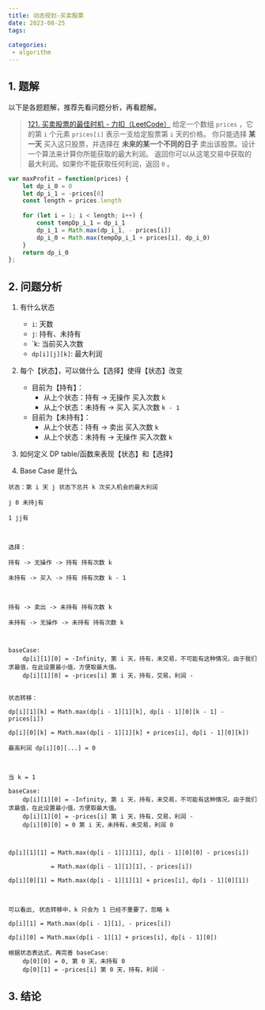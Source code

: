 ```yaml
---
title: 动态规划-买卖股票
date: 2023-08-25
tags:
  
categories: 
 - algorithm
---
```



## 1.  题解
以下是各题题解，推荐先看问题分析，再看题解。

> [121. 买卖股票的最佳时机 - 力扣（LeetCode）](https://leetcode.cn/problems/best-time-to-buy-and-sell-stock/description/?envType=study-plan-v2&envId=top-interview-150)
> 给定一个数组 `prices` ，它的第 `i` 个元素 `prices[i]` 表示一支给定股票第 `i` 天的价格。
你只能选择 **某一天** 买入这只股票，并选择在 **未来的某一个不同的日子** 卖出该股票。设计一个算法来计算你所能获取的最大利润。
返回你可以从这笔交易中获取的最大利润。如果你不能获取任何利润，返回 `0` 。

```js
var maxProfit = function(prices) {
	let dp_i_0 = 0
	let dp_i_1 = -prices[0]
	const length = prices.length
	
	for (let i = 1; i < length; i++) {
		const tempDp_i_1 = dp_i_1
		dp_i_1 = Math.max(dp_i_1, - prices[i])
		dp_i_0 = Math.max(tempDp_i_1 + prices[i], dp_i_0)
	}
	return dp_i_0
};
```


## 2. 问题分析
1. 有什么状态
	- `i`: 天数
	- `j`: 持有、未持有
	- `k: 当前买入次数
	- `dp[i][j][k]`: 最大利润

2. 每个【状态】，可以做什么【选择】使得【状态】改变
	- 目前为【持有】：
		- 从上个状态：持有 -> 无操作  买入次数 `k`
		- 从上个状态：未持有 -> 买入  买入次数 `k - 1`
	- 目前为【未持有】：
		- 从上个状态：持有 -> 卖出  买入次数 `k`
		- 从上个状态：未持有 -> 无操作  买入次数 `k`
	  
1. 如何定义 DP table/函数来表现【状态】和【选择】
2. Base Case 是什么
```
状态：第 i 天 j 状态下总共 k 次买入机会的最大利润

j 0 未持j有

1 jj有

  

选择：

持有 -> 无操作 -> 持有 持有次数 k

未持有 -> 买入 -> 持有 持有次数 k - 1

  

持有 -> 卖出 -> 未持有 持有次数 k

未持有 -> 无操作 -> 未持有 持有次数 k

  

baseCase:
	dp[i][1][0] = -Infinity, 第 i 天，持有，未交易，不可能有这种情况，由于我们求最值，在此设置最小值，方便取最大值。
	dp[i][1][0] = -prices[i] 第 i 天，持有，交易，利润 -


状态转移：

dp[i][1][k] = Math.max(dp[i - 1][1][k], dp[i - 1][0][k - 1] - prices[i])

dp[i][0][k] = Math.max(dp[i - 1][1][k] + prices[i], dp[i - 1][0][k])

最高利润 dp[i][0][...] = 0

  

当 k = 1

baseCase:
	dp[i][1][0] = -Infinity, 第 i 天，持有，未交易，不可能有这种情况，由于我们求最值，在此设置最小值，方便取最大值。
	dp[i][1][0] = -prices[i] 第 i 天，持有，交易，利润 -
	dp[i][0][0] = 0 第 i 天，未持有，未交易，利润 0

  

dp[i][1][1] = Math.max(dp[i - 1][1][1], dp[i - 1][0][0] - prices[i])

			= Math.max(dp[i - 1][1][1], - prices[i])

dp[i][0][1] = Math.max(dp[i - 1][1][1] + prices[i], dp[i - 1][0][1])

  

可以看出, 状态转移中，k 只会为 1 已经不重要了，忽略 k

dp[i][1] = Math.max(dp[i - 1][1], - prices[i])

dp[i][0] = Math.max(dp[i - 1][1] + prices[i], dp[i - 1][0])

根据状态表达式，再完善 baseCase:
	dp[0][0] = 0, 第 0 天，未持有 0
	dp[0][1] = -prices[i] 第 0 天，持有，利润 -
```


## 3. 结论


